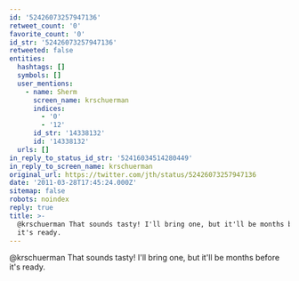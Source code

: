 ```yaml
---
id: '52426073257947136'
retweet_count: '0'
favorite_count: '0'
id_str: '52426073257947136'
retweeted: false
entities:
  hashtags: []
  symbols: []
  user_mentions:
    - name: Sherm
      screen_name: krschuerman
      indices:
        - '0'
        - '12'
      id_str: '14338132'
      id: '14338132'
  urls: []
in_reply_to_status_id_str: '52416034514280449'
in_reply_to_screen_name: krschuerman
original_url: https://twitter.com/jth/status/52426073257947136
date: '2011-03-28T17:45:24.000Z'
sitemap: false
robots: noindex
reply: true
title: >-
  @krschuerman That sounds tasty! I'll bring one, but it'll be months before
  it's ready.
---
```


@krschuerman That sounds tasty! I'll bring one, but it'll be months before it's ready.